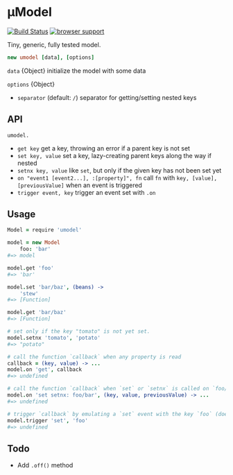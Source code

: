 # µModel

[![Build Status](https://travis-ci.org/eighttrackmind/umodel.png)](https://travis-ci.org/eighttrackmind/umodel.png)
[![browser support](https://ci.testling.com/eighttrackmind/umodel.png)](https://ci.testling.com/eighttrackmind/umodel)

Tiny, generic, fully tested model.

```coffee
new umodel [data], [options]
```

`data` {Object} initialize the model with some data

`options` {Object}

- `separator` (default: `/`) separator for getting/setting nested keys

## API

`umodel.`

- `get key` get a key, throwing an error if a parent key is not set
- `set key, value` set a key, lazy-creating parent keys along the way if nested
- `setnx key, value` like `set`, but only if the given key has not been set yet
- `on "event1 [event2...], :[property]", fn` call `fn` with `key, [value], [previousValue]` when an event is triggered
- `trigger event, key` trigger an event set with `.on`

## Usage

```coffee
Model = require 'umodel'

model = new Model
	foo: 'bar'
#=> model

model.get 'foo'
#=> 'bar'

model.set 'bar/baz', (beans) ->
	'stew'
#=> [Function]

model.get 'bar/baz'
#=> [Function]

# set only if the key "tomato" is not yet set.
model.setnx 'tomato', 'potato'
#=> "potato"

# call the function `callback` when any property is read
callback = (key, value) -> ...
model.on 'get', callback
#=> undefined

# call the function `callback` when `set` or `setnx` is called on `foo/bar` or any of its descendants (a more precisely specified version of the "change" event available in many mvc frameworks)
model.on 'set setnx: foo/bar', (key, value, previousValue) -> ...
#=> undefined

# trigger `callback` by emulating a `set` event with the key `foo` (doesn't mutate the model, just triggers callbacks)
model.trigger 'set', 'foo'
#=> undefined
```

## Todo

- Add `.off()` method